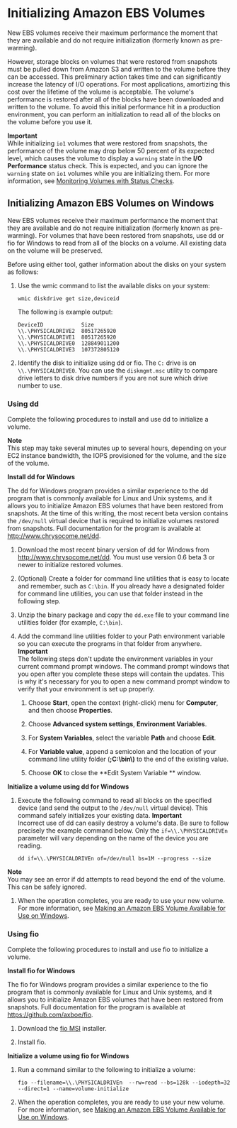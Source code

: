 # Initializing Amazon EBS Volumes<a name="ebs-initialize"></a>

New EBS volumes receive their maximum performance the moment that they are available and do not require initialization \(formerly known as pre\-warming\)\.

However, storage blocks on volumes that were restored from snapshots must be pulled down from Amazon S3 and written to the volume before they can be accessed\. This preliminary action takes time and can significantly increase the latency of I/O operations\. For most applications, amortizing this cost over the lifetime of the volume is acceptable\. The volume's performance is restored after all of the blocks have been downloaded and written to the volume\. To avoid this initial performance hit in a production environment, you can perform an initialization to read all of the blocks on the volume before you use it\.

**Important**  
While initializing `io1` volumes that were restored from snapshots, the performance of the volume may drop below 50 percent of its expected level, which causes the volume to display a `warning` state in the **I/O Performance** status check\. This is expected, and you can ignore the `warning` state on `io1` volumes while you are initializing them\. For more information, see [Monitoring Volumes with Status Checks](monitoring-volume-status.md#monitoring-volume-checks)\.

## Initializing Amazon EBS Volumes on Windows<a name="ebs-initialize-windows"></a>

New EBS volumes receive their maximum performance the moment that they are available and do not require initialization \(formerly known as pre\-warming\)\. For volumes that have been restored from snapshots, use dd or fio for Windows to read from all of the blocks on a volume\. All existing data on the volume will be preserved\.

Before using either tool, gather information about the disks on your system as follows:

1. Use the wmic command to list the available disks on your system:

   ```
   wmic diskdrive get size,deviceid
   ```

   The following is example output:

   ```
   DeviceID            Size
   \\.\PHYSICALDRIVE2  80517265920
   \\.\PHYSICALDRIVE1  80517265920
   \\.\PHYSICALDRIVE0  128849011200
   \\.\PHYSICALDRIVE3  107372805120
   ```

1. Identify the disk to initialize using dd or fio\. The `C:` drive is on `\\.\PHYSICALDRIVE0`\. You can use the `diskmgmt.msc` utility to compare drive letters to disk drive numbers if you are not sure which drive number to use\. 

### Using dd<a name="using_dd"></a>

Complete the following procedures to install and use dd to initialize a volume\.

**Note**  
This step may take several minutes up to several hours, depending on your EC2 instance bandwidth, the IOPS provisioned for the volume, and the size of the volume\.

**Install dd for Windows**

The dd for Windows program provides a similar experience to the dd program that is commonly available for Linux and Unix systems, and it allows you to initialize Amazon EBS volumes that have been restored from snapshots\. At the time of this writing, the most recent beta version contains the `/dev/null` virtual device that is required to initialize volumes restored from snapshots\. Full documentation for the program is available at [http://www\.chrysocome\.net/dd](http://www.chrysocome.net/dd)\.

1. Download the most recent binary version of dd for Windows from [http://www\.chrysocome\.net/dd](http://www.chrysocome.net/dd)\. You must use version 0\.6 beta 3 or newer to initialize restored volumes\.

1. \(Optional\) Create a folder for command line utilities that is easy to locate and remember, such as `C:\bin`\. If you already have a designated folder for command line utilities, you can use that folder instead in the following step\.

1. Unzip the binary package and copy the `dd.exe` file to your command line utilities folder \(for example, `C:\bin`\)\.

1. Add the command line utilities folder to your Path environment variable so you can execute the programs in that folder from anywhere\.
**Important**  
The following steps don't update the environment variables in your current command prompt windows\. The command prompt windows that you open after you complete these steps will contain the updates\. This is why it's necessary for you to open a new command prompt window to verify that your environment is set up properly\.

   1. Choose **Start**, open the context \(right\-click\) menu for **Computer**, and then choose **Properties**\.

   1. Choose **Advanced system settings**, **Environment Variables**\.

   1. For **System Variables**, select the variable **Path** and choose **Edit**\.

   1. For **Variable value**, append a semicolon and the location of your command line utility folder \(**;C:\\bin\\\)** to the end of the existing value\.

   1. Choose **OK** to close the **Edit System Variable ** window\.

**Initialize a volume using dd for Windows**

1. <a name="prewarm_snapshot_command"></a>Execute the following command to read all blocks on the specified device \(and send the output to the `/dev/null` virtual device\)\. This command safely initializes your existing data\.
**Important**  
Incorrect use of dd can easily destroy a volume's data\. Be sure to follow precisely the example command below\. Only the `if=\\.\PHYSICALDRIVEn` parameter will vary depending on the name of the device you are reading\.

   ```
   dd if=\\.\PHYSICALDRIVEn of=/dev/null bs=1M --progress --size
   ```
**Note**  
You may see an error if dd attempts to read beyond the end of the volume\. This can be safely ignored\.

1. When the operation completes, you are ready to use your new volume\. For more information, see [Making an Amazon EBS Volume Available for Use on Windows](ebs-using-volumes.md)\.

### Using fio<a name="using_fio"></a>

Complete the following procedures to install and use fio to initialize a volume\.

**Install fio for Windows**

The fio for Windows program provides a similar experience to the fio program that is commonly available for Linux and Unix systems, and it allows you to initialize Amazon EBS volumes that have been restored from snapshots\. Full documentation for the program is available at [https://github\.com/axboe/fio](https://github.com/axboe/fio)\.

1. Download the [fio MSI](https://bluestop.org/fio/) installer\.

1. Install fio\.

**Initialize a volume using fio for Windows**

1. Run a command similar to the following to initialize a volume:

   ```
   fio --filename=\\.\PHYSICALDRIVEn  --rw=read --bs=128k --iodepth=32 --direct=1 --name=volume-initialize
   ```

1. When the operation completes, you are ready to use your new volume\. For more information, see [Making an Amazon EBS Volume Available for Use on Windows](ebs-using-volumes.md)\.